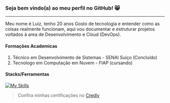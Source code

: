 ### Seja bem vindo(a) ao meu perfil no GitHub! 😸
---

Meu nome é Luiz, tenho 20 anos Gosto de tecnologia e entender como as coisas realmente funcionam, aqui vou documentar e estruturar projetos voltados á area de Desenvolvimento e Cloud (DevOps).

#### Formações Academicas

1. Técnico em Desenvolvimento de Sistemas - SENAI Suiço (Concluído)
2. Tecnologo em Computação em Nuvem - FIAP (cursando)

#### Stacks/Ferramentas 
[![My Skills](https://skillicons.dev/icons?i=kubernetes,docker,aws,azure,js,git,github,linux,c,python)](https://skillicons.dev)

> Confira minhas certificações no [Credly](https://www.credly.com/users/luiz-gustavo-goncalves-brito) 




